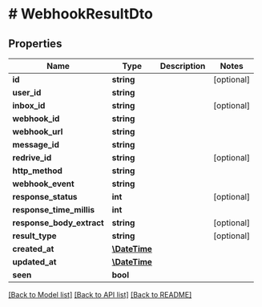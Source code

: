 # # WebhookResultDto

## Properties

Name | Type | Description | Notes
------------ | ------------- | ------------- | -------------
**id** | **string** |  | [optional]
**user_id** | **string** |  |
**inbox_id** | **string** |  | [optional]
**webhook_id** | **string** |  |
**webhook_url** | **string** |  |
**message_id** | **string** |  |
**redrive_id** | **string** |  | [optional]
**http_method** | **string** |  |
**webhook_event** | **string** |  |
**response_status** | **int** |  | [optional]
**response_time_millis** | **int** |  |
**response_body_extract** | **string** |  | [optional]
**result_type** | **string** |  | [optional]
**created_at** | [**\DateTime**](\DateTime) |  |
**updated_at** | [**\DateTime**](\DateTime) |  |
**seen** | **bool** |  |

[[Back to Model list]](../../README#models) [[Back to API list]](../../README#endpoints) [[Back to README]](../../README)
